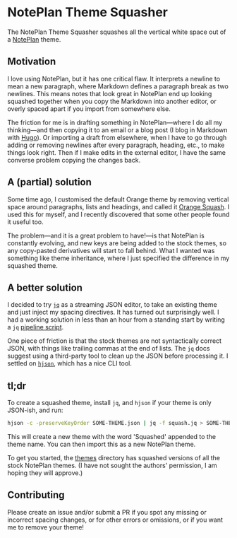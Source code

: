 # NotePlan Theme Squasher

The NotePlan Theme Squasher squashes all the vertical white space out of a [NotePlan](https://noteplan.co) theme.

## Motivation

I love using NotePlan, but it has one critical flaw. It interprets a newline to mean a new paragraph, where Markdown defines a paragraph break as two newlines. This means notes that look great in NotePlan end up looking squashed together when you copy the Markdown into another editor, or overly spaced apart if you import from somewhere else.

The friction for me is in drafting something in NotePlan—where I do all my thinking—and then copying it to an email or a blog post (I blog in Markdown with [Hugo](https://gohugo.io/)). Or importing a draft from elsewhere, when I have to go through adding or removing newlines after every paragraph, heading, etc., to make things look right. Then if I make edits in the external editor, I have the same converse problem copying the changes back.

## A (partial) solution

Some time ago, I customised the default Orange theme by removing vertical space around paragraphs, lists and headings, and called it [Orange Squash][orange-squash]. I used this for myself, and I recently discovered that some other people found it useful too.

[orange-squash]: https://gist.github.com/tastapod/f472da992b44ab736068bc9ceaca6eb6

The problem—and it is a great problem to have!—is that NotePlan is constantly evolving, and new keys are being added to the stock themes, so any copy-pasted derivatives will start to fall behind. What I wanted was something like theme inheritance, where I just specified the difference in my squashed theme.

## A better solution

I decided to try [`jq`](https://jqlang.org) as a streaming JSON editor, to take an existing theme and just inject my spacing directives. It has turned out surprisingly well. I had a working solution in less than an hour from a standing start by writing a `jq` [pipeline script](squash.jq).

One piece of friction is that the stock themes are not syntactically correct JSON, with things like trailing commas at the end of lists. The `jq` docs suggest using a third-party tool to clean up the JSON before processing it. I settled on [`hjson`](https://hjson.github.io), which has a nice CLI tool.

## tl;dr

To create a squashed theme, install `jq`, and `hjson` if your theme is only JSON-ish, and run:

```sh
hjson -c -preserveKeyOrder SOME-THEME.json | jq -f squash.jq > SOME-THEME-squashed.json
```

This will create a new theme with the word 'Squashed' appended to the theme name. You can then import this as a new NotePlan theme.

To get you started, the [themes](themes) directory has squashed versions of all the stock NotePlan themes. (I have not sought the authors' permission, I am hoping they will approve.)

## Contributing

Please create an issue and/or submit a PR if you spot any missing or incorrect spacing changes, or for other errors or omissions, or if you want me to remove your theme!
